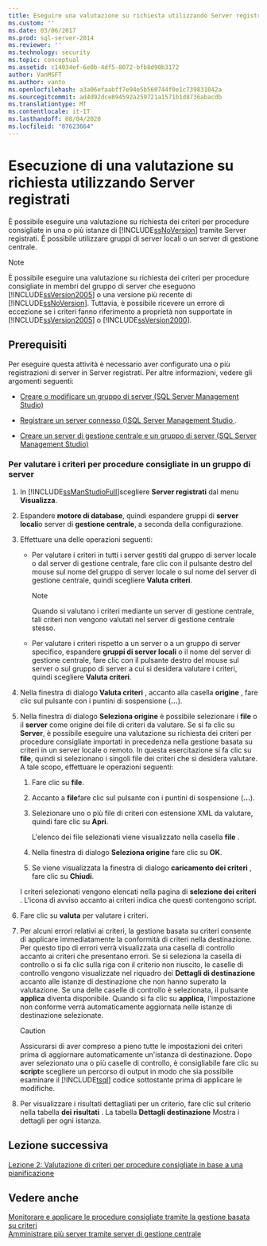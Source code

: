 ```yaml
---
title: Eseguire una valutazione su richiesta utilizzando Server registrati | Microsoft Docs
ms.custom: ''
ms.date: 03/06/2017
ms.prod: sql-server-2014
ms.reviewer: ''
ms.technology: security
ms.topic: conceptual
ms.assetid: c14034ef-6e0b-4df5-8072-bfb8d90b3172
author: VanMSFT
ms.author: vanto
ms.openlocfilehash: a3a06efaabff7e94e5b560744f0e1c739831042a
ms.sourcegitcommit: ad4d92dce894592a259721a1571b1d8736abacdb
ms.translationtype: MT
ms.contentlocale: it-IT
ms.lasthandoff: 08/04/2020
ms.locfileid: "87623664"
---
```

# <a name="perform-an-on-demand-evaluation-by-using-registered-servers"></a>Esecuzione di una valutazione su richiesta utilizzando Server registrati

  È possibile eseguire una valutazione su richiesta dei criteri per procedure consigliate in una o più istanze di [!INCLUDE[ssNoVersion](../includes/ssnoversion-md.md)] tramite Server registrati. È possibile utilizzare gruppi di server locali o un server di gestione centrale.  
  
> [!NOTE]  
>  È possibile eseguire una valutazione su richiesta dei criteri per procedure consigliate in membri del gruppo di server che eseguono [!INCLUDE[ssVersion2005](../includes/ssversion2005-md.md)] o una versione più recente di [!INCLUDE[ssNoVersion](../includes/ssnoversion-md.md)]. Tuttavia, è possibile ricevere un errore di eccezione se i criteri fanno riferimento a proprietà non supportate in [!INCLUDE[ssVersion2005](../includes/ssversion2005-md.md)] o [!INCLUDE[ssVersion2000](../includes/ssversion2000-md.md)].  
  
## <a name="prerequisites"></a>Prerequisiti  
 Per eseguire questa attività è necessario aver configurato una o più registrazioni di server in Server registrati. Per altre informazioni, vedere gli argomenti seguenti:  
  
-   [Creare o modificare un gruppo di server &#40;SQL Server Management Studio&#41;](../ssms/register-servers/create-or-edit-a-server-group-sql-server-management-studio.md)  
  
-   [Registrare un server connesso &#40;&#41;SQL Server Management Studio ](../ssms/register-servers/register-a-connected-server-sql-server-management-studio.md).  
  
-   [Creare un server di gestione centrale e un gruppo di server &#40;SQL Server Management Studio&#41;](../ssms/register-servers/create-a-central-management-server-and-server-group.md)  
  
### <a name="to-evaluate-best-practices-policies-against-a-server-group"></a>Per valutare i criteri per procedure consigliate in un gruppo di server  
  
1.  In [!INCLUDE[ssManStudioFull](../includes/ssmanstudiofull-md.md)]scegliere **Server registrati** dal menu **Visualizza**.  
  
2.  Espandere **motore di database**, quindi espandere gruppi di **server locali**o server di **gestione centrale**, a seconda della configurazione.  
  
3.  Effettuare una delle operazioni seguenti:  
  
    -   Per valutare i criteri in tutti i server gestiti dal gruppo di server locale o dal server di gestione centrale, fare clic con il pulsante destro del mouse sul nome del gruppo di server locale o sul nome del server di gestione centrale, quindi scegliere **Valuta criteri**.  
  
        > [!NOTE]  
        >  Quando si valutano i criteri mediante un server di gestione centrale, tali criteri non vengono valutati nel server di gestione centrale stesso.  
  
    -   Per valutare i criteri rispetto a un server o a un gruppo di server specifico, espandere **gruppi di server locali** o il nome del server di gestione centrale, fare clic con il pulsante destro del mouse sul server o sul gruppo di server a cui si desidera valutare i criteri, quindi scegliere **Valuta criteri**.  
  
4.  Nella finestra di dialogo **Valuta criteri** , accanto alla casella **origine** , fare clic sul pulsante con i puntini di sospensione (**...**).  
  
5.  Nella finestra di dialogo **Seleziona origine** è possibile selezionare i **file** o il **server** come origine dei file di criteri da valutare. Se si fa clic su **Server**, è possibile eseguire una valutazione su richiesta dei criteri per procedure consigliate importati in precedenza nella gestione basata su criteri in un server locale o remoto. In questa esercitazione si fa clic su **file**, quindi si selezionano i singoli file dei criteri che si desidera valutare. A tale scopo, effettuare le operazioni seguenti:  
  
    1.  Fare clic su **file**.  
  
    2.  Accanto a **file**fare clic sul pulsante con i puntini di sospensione (**...**).  
  
    3.  Selezionare uno o più file di criteri con estensione XML da valutare, quindi fare clic su **Apri**.  
  
         L'elenco dei file selezionati viene visualizzato nella casella **file** .  
  
    4.  Nella finestra di dialogo **Seleziona origine** fare clic su **OK**.  
  
    5.  Se viene visualizzata la finestra di dialogo **caricamento dei criteri** , fare clic su **Chiudi**.  
  
     I criteri selezionati vengono elencati nella pagina di **selezione dei criteri** . L'icona di avviso accanto ai criteri indica che questi contengono script.  
  
6.  Fare clic su **valuta** per valutare i criteri.  
  
7.  Per alcuni errori relativi ai criteri, la gestione basata su criteri consente di applicare immediatamente la conformità di criteri nella destinazione. Per questo tipo di errori verrà visualizzata una casella di controllo accanto ai criteri che presentano errori. Se si seleziona la casella di controllo o si fa clic sulla riga con il criterio non riuscito, le caselle di controllo vengono visualizzate nel riquadro dei **Dettagli di destinazione** accanto alle istanze di destinazione che non hanno superato la valutazione. Se una delle caselle di controllo è selezionata, il pulsante **applica** diventa disponibile. Quando si fa clic su **applica**, l'impostazione non conforme verrà automaticamente aggiornata nelle istanze di destinazione selezionate.  
  
    > [!CAUTION]  
    >  Assicurarsi di aver compreso a pieno tutte le impostazioni dei criteri prima di aggiornare automaticamente un'istanza di destinazione. Dopo aver selezionato una o più caselle di controllo, è consigliabile fare clic su **script**e scegliere un percorso di output in modo che sia possibile esaminare il [!INCLUDE[tsql](../includes/tsql-md.md)] codice sottostante prima di applicare le modifiche.  
  
8.  Per visualizzare i risultati dettagliati per un criterio, fare clic sul criterio nella tabella **dei risultati** . La tabella **Dettagli destinazione** Mostra i dettagli per ogni istanza.  
  
## <a name="next-lesson"></a>Lezione successiva  
 [Lezione 2: Valutazione di criteri per procedure consigliate in base a una pianificazione](../../2014/tutorials/lesson-2-evaluate-best-practices-policies-on-a-scheduled-basis.md)  
  
## <a name="see-also"></a>Vedere anche  
 [Monitorare e applicare le procedure consigliate tramite la gestione basata su criteri](../relational-databases/policy-based-management/monitor-and-enforce-best-practices-by-using-policy-based-management.md)   
 [Amministrare più server tramite server di gestione centrale](../relational-databases/administer-multiple-servers-using-central-management-servers.md)  
  
  
